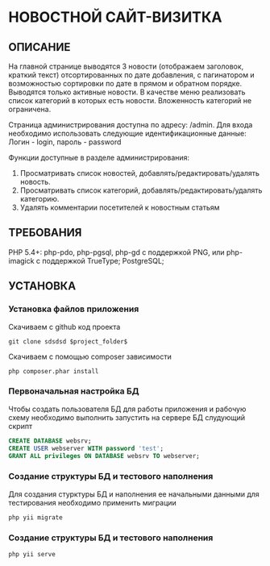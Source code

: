 НОВОСТНОЙ САЙТ-ВИЗИТКА 
======================

ОПИСАНИЕ
--------

На главной странице выводятся 3 новости (отображаем заголовок, краткий текст) отсортированных по дате добавления, с пагинатором и возможностью сортировки по дате в прямом и обратном порядке. Выводятся только активные новости.
В качестве меню реализовать список  категорий в которых есть новости. Вложенность категорий не ограничена.
 
Страница администрирования доступна по адресу: /admin. 
Для входа необходимо использовать следующие идентификационные данные:
Логин - login, пароль - password

Функции доступные в разделе администрирования:
1) Просматривать список новостей, добавлять/редактировать/удалять новость.
2) Просматривать список категорий, добавлять/редактировать/удалять категорию.
3) Удалять комментарии посетителей к новостным статьям

ТРЕБОВАНИЯ
----------

PHP 5.4+: php-pdo, php-pgsql, php-gd с поддержкой PNG, или php-imagick с поддержкой TrueType; 
PostgreSQL;


УСТАНОВКА
---------

### Установка файлов приложения

Скачиваем с github код проекта

~~~
git clone sdsdsd $project_folder$
~~~

Скачиваем с помощью composer зависимости

~~~
php composer.phar install
~~~

### Первоначальная настройка БД

Чтобы создать пользователя БД для работы приложения и рабочую схему необходимо выполнить запустить на сервере БД слудующий скрипт   

```sql
CREATE DATABASE websrv;
CREATE USER webserver WITH password 'test';
GRANT ALL privileges ON DATABASE websrv TO webserver;
```

### Создание структуры БД и тестового наполнения

Для создания стурктуры БД и наполнения ее начальными данными для тестирования необходимо применить миграции

~~~
php yii migrate
~~~


### Создание структуры БД и тестового наполнения

~~~
php yii serve
~~~

